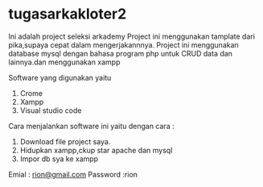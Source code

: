 # tugasarkakloter2

Ini adalah project  seleksi arkademy
Project ini menggunakan tamplate dari pika,supaya cepat dalam mengerjakannnya.
Project ini menggunakan database mysql dengan bahasa program php untuk CRUD data dan lainnya.dan menggunakan xampp

Software yang digunakan yaitu
1.	Crome
2.	Xampp
3.	Visual studio code

Cara menjalankan software ini yaitu dengan cara :
1.	Download file project saya.
2.	Hidupkan xampp,ckup star apache dan mysql 
3.	Impor db sya ke xampp

Emial : rion@gmail.com
Password :rion
